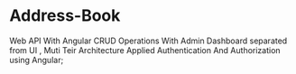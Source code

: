 # Address-Book
Web API With Angular CRUD Operations With Admin Dashboard separated from UI ,
Muti Teir Architecture Applied Authentication And Authorization using Angular;
